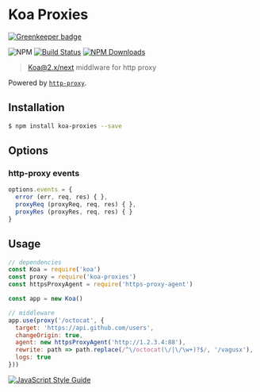 # Koa Proxies

[![Greenkeeper badge](https://badges.greenkeeper.io/vagusX/koa-proxies.svg)](https://greenkeeper.io/)

![NPM](https://img.shields.io/npm/v/koa-proxies.svg)
[![Build Status](https://travis-ci.org/vagusX/koa-proxies.svg)](https://travis-ci.org/vagusX/koa-proxies)
[![NPM Downloads](https://img.shields.io/npm/dm/localeval.svg)](https://www.npmjs.com/package/koa-proxies)

> [Koa@2.x/next](https://github.com/koajs/koa) middlware for http proxy

Powered by [`http-proxy`](https://github.com/nodejitsu/node-http-proxy).

## Installation

```bash
$ npm install koa-proxies --save
```

## Options

### http-proxy events

```js
options.events = {
  error (err, req, res) { },
  proxyReq (proxyReq, req, res) { },
  proxyRes (proxyRes, req, res) { }
}
```

## Usage

```js
// dependencies
const Koa = require('koa')
const proxy = require('koa-proxies')
const httpsProxyAgent = require('https-proxy-agent')

const app = new Koa()

// middleware
app.use(proxy('/octocat', {
  target: 'https://api.github.com/users',    
  changeOrigin: true,
  agent: new httpsProxyAgent('http://1.2.3.4:88'),
  rewrite: path => path.replace(/^\/octocat(\/|\/\w+)?$/, '/vagusx'),
  logs: true
}))
```

[![JavaScript Style Guide](https://cdn.rawgit.com/feross/standard/master/badge.svg)](https://github.com/feross/standard)
